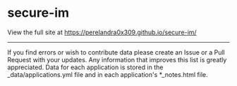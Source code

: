 # secure-im
View the full site at <a href="https://perelandra0x309.github.io/secure-im/">https://perelandra0x309.github.io/secure-im/</a>
<hr>
If you find errors or wish to contribute data please create an Issue or a Pull Request with your updates.  Any information that improves this list is greatly appreciated.
Data for each application is stored in the _data/applications.yml file and in each application's *_notes.html file.
